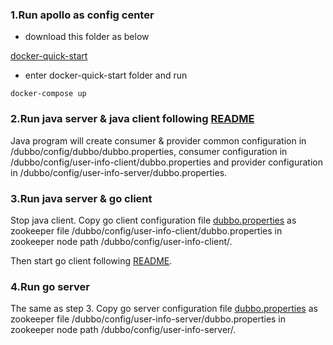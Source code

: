 ### 1.Run apollo as config center

* download this folder as below

[docker-quick-start](https://github.com/ctripcorp/apollo/tree/master/scripts/docker-quick-start)

* enter docker-quick-start folder and run

```docker-compose up```

### 2.Run java server & java client following [README](https://github.com/dubbogo/dubbogo-samples/blob/master/README.md)

Java program will create consumer & provider common configuration in /dubbo/config/dubbo/dubbo.properties, consumer configuration in /dubbo/config/user-info-client/dubbo.properties
 and provider configuration in /dubbo/config/user-info-server/dubbo.properties.
 
### 3.Run java server & go client 

Stop java client. Copy go client configuration file [dubbo.properties](https://github.com/dubbogo/dubbogo-samples/blob/master/configcenter/zookeeper/dubbo/go-client/profiles/dev/dubbo/config/user-info-client/dubbo.properties) as 
zookeeper file /dubbo/config/user-info-client/dubbo.properties in zookeeper node path /dubbo/config/user-info-client/.

Then start go client following [README](https://github.com/dubbogo/dubbogo-samples/blob/master/README.md).

### 4.Run go server

The same as step 3. Copy go server configuration file [dubbo.properties](https://github.com/dubbogo/dubbogo-samples/blob/master/configcenter/zookeeper/dubbo/go-server/profiles/dev/dubbo/config/user-info-server/dubbo.properties) as 
zookeeper file /dubbo/config/user-info-server/dubbo.properties in zookeeper node path /dubbo/config/user-info-server/.

